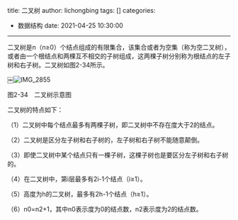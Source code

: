 title: 二叉树
author: lichongbing
tags: []
categories:
  - 数据结构
date: 2021-04-25 10:30:00
---
二叉树是n（n≥0）个结点组成的有限集合，该集合或者为空集（称为空二叉树），或者由一个根结点和两棵互不相交的子树组成，这两棵子树分别称为根结点的左子树和右子树。二叉树如图2-34所示。
<!--more-->

￼![IMG_2855](https://image.lichongbing.com/IMG_2855.JPG)

图2-34　二叉树示意图

二叉树的特点如下：

（1）二叉树中每个结点最多有两棵子树，即二叉树中不存在度大于2的结点。

（2）二叉树是区分左子树和右子树的，左子树和右子树不能随意颠倒。

（3）即使二叉树中某个结点只有一棵子树，这棵子树也是要区分左子树和右子树的。

（4）在二叉树中，第i层最多有2i-1个结点（i≥1）。

（5）高度为h的二叉树，最多有2h-1个结点（h≥1）。

（6）n0=n2+1，其中n0表示度为0的结点数，n2表示度为2的结点数。